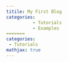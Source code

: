 ```yaml
---
titile: My First Blog
categories: 
          - Tutorials
          - Examples
=======
categories:
 - Tutorials
mathjax: true
---
```



